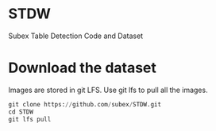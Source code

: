 # STDW
Subex Table Detection Code and Dataset

# Download the dataset

Images are stored in git LFS. Use git lfs to pull all the images.
```Python
git clone https://github.com/subex/STDW.git
cd STDW
git lfs pull
```
